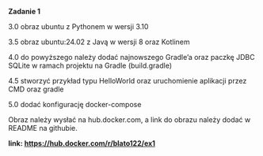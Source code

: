 **Zadanie 1**

3.0 obraz ubuntu z Pythonem w wersji 3.10

3.5 obraz ubuntu:24.02 z Javą w wersji 8 oraz Kotlinem

4.0 do powyższego należy dodać najnowszego Gradle’a oraz paczkę JDBC
SQLite w ramach projektu na Gradle (build.gradle)

4.5 stworzyć przykład typu HelloWorld oraz uruchomienie aplikacji
przez CMD oraz gradle

5.0 dodać konfigurację docker-compose

Obraz należy wysłać na hub.docker.com, a link do obrazu należy dodać w
README na githubie.

**link: https://hub.docker.com/r/blato122/ex1**